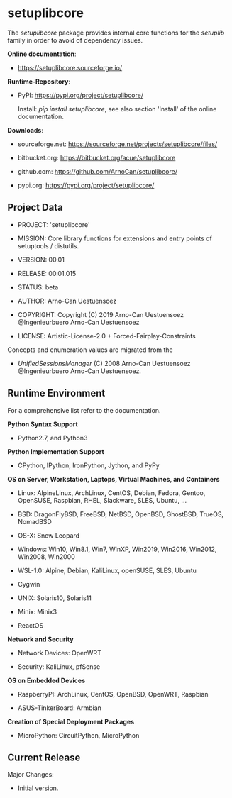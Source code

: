 setuplibcore
============

The *setuplibcore* package provides internal core functions for the *setuplib* family in order to avoid of dependency issues.
 

**Online documentation**:

* https://setuplibcore.sourceforge.io/

**Runtime-Repository**:

* PyPI: https://pypi.org/project/setuplibcore/

  Install: *pip install setuplibcore*, see also section 'Install' of the online documentation.


**Downloads**:

* sourceforge.net: https://sourceforge.net/projects/setuplibcore/files/

* bitbucket.org: https://bitbucket.org/acue/setuplibcore

* github.com: https://github.com/ArnoCan/setuplibcore/

* pypi.org: https://pypi.org/project/setuplibcore/


Project Data
------------

* PROJECT: 'setuplibcore'

* MISSION: Core library functions for extensions and entry points of setuptools / distutils.

* VERSION: 00.01

* RELEASE: 00.01.015

* STATUS: beta

* AUTHOR: Arno-Can Uestuensoez

* COPYRIGHT: Copyright (C) 2019 Arno-Can Uestuensoez @Ingenieurbuero Arno-Can Uestuensoez

* LICENSE: Artistic-License-2.0 + Forced-Fairplay-Constraints

Concepts and enumeration values are migrated from the 

* *UnifiedSessionsManager* (C) 2008 Arno-Can Uestuensoez @Ingenieurbuero Arno-Can Uestuensoez.  

Runtime Environment
-------------------
For a comprehensive list refer to the documentation.

**Python Syntax Support**

*  Python2.7, and Python3

**Python Implementation Support**

*  CPython, IPython, IronPython, Jython, and PyPy

**OS on Server, Workstation, Laptops, Virtual Machines, and Containers**

* Linux: AlpineLinux, ArchLinux, CentOS, Debian, Fedora, Gentoo, OpenSUSE, Raspbian, RHEL, Slackware, SLES, Ubuntu, ...  

* BSD: DragonFlyBSD, FreeBSD, NetBSD, OpenBSD, GhostBSD, TrueOS, NomadBSD

* OS-X: Snow Leopard

* Windows: Win10, Win8.1, Win7, WinXP, Win2019, Win2016, Win2012, Win2008, Win2000

* WSL-1.0: Alpine, Debian, KaliLinux, openSUSE, SLES, Ubuntu

* Cygwin

* UNIX: Solaris10, Solaris11

* Minix: Minix3

* ReactOS

**Network and Security**

* Network Devices: OpenWRT

* Security: KaliLinux, pfSense

**OS on Embedded Devices**

* RaspberryPI: ArchLinux, CentOS, OpenBSD, OpenWRT, Raspbian

* ASUS-TinkerBoard: Armbian

**Creation of Special Deployment Packages**

* MicroPython: CircuitPython, MicroPython

Current Release
---------------

Major Changes:

* Initial version.


